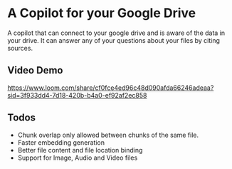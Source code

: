 # A Copilot for your Google Drive 

A copilot that can connect to your google drive and is aware of the data in your drive.
It can answer any of your questions about your files by citing sources.


## Video Demo
https://www.loom.com/share/cf0fce4ed96c48d090afda66246adeaa?sid=3f933dd4-7d18-420b-b4a0-ef92af2ec858

## Todos
- Chunk overlap only allowed between chunks of the same file.
- Faster embedding generation
- Better file content and file location binding
- Support for Image, Audio and Video files
